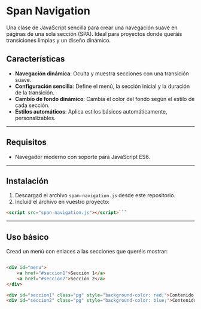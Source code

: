 # **Span Navigation**  
Una clase de JavaScript sencilla para crear una navegación suave en páginas de una sola sección (SPA). Ideal para proyectos donde queráis transiciones limpias y un diseño dinámico.

## **Características**
- **Navegación dinámica**: Oculta y muestra secciones con una transición suave.
- **Configuración sencilla**: Define el menú, la sección inicial y la duración de la transición.
- **Cambio de fondo dinámico**: Cambia el color del fondo según el estilo de cada sección.
- **Estilos automáticos**: Aplica estilos básicos automáticamente, personalizables.

---

## **Requisitos**
- Navegador moderno con soporte para JavaScript ES6.

---

## **Instalación**

1. Descargad el archivo `span-navigation.js` desde este repositorio.
2. Incluid el archivo en vuestro proyecto:

```html
<script src="span-navigation.js"></script>```
```
---

## **Uso básico**

Cread un menú con enlaces a las secciones que queréis mostrar:

```html

<div id="menu">
    <a href="#seccion1">Sección 1</a>
    <a href="#seccion2">Sección 2</a>
</div>

<div id="seccion1" class="pg" style="background-color: red;">Contenido de la Sección 1</div>
<div id="seccion2" class="pg" style="background-color: blue;">Contenido de la Sección 2</div>
```

